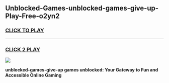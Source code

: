 
## Unblocked-Games-unblocked-games-give-up-Play-Free-o2yn2
<h3>
<a href="https://premium76.site?title=unblocked-games-give-up&ref=18A1">CLICK TO PLAY</a></h3>
<hr>

<h3>
<a href="https://premium76.site?title=unblocked-games-give-up&ref=18A1">CLICK 2 PLAY</a>
  
</h3>

<a href="https://premium76.site?title=unblocked-games-give-up&ref=18A1"><img src="https://clearcache.store/games.png"></a>


**unblocked-games-give-up games unblocked: Your Gateway to Fun and Accessible Online Gaming**
